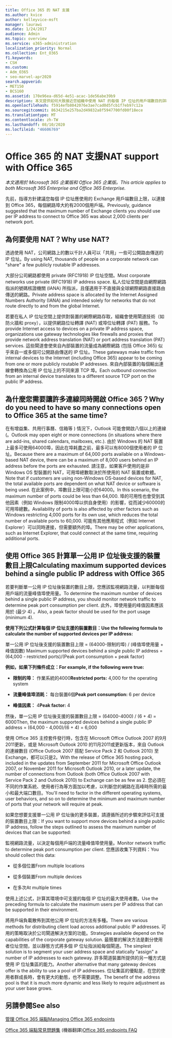 ```yaml
---
title: Office 365 的 NAT 支援
ms.author: kvice
author: kelleyvice-msft
manager: laurawi
ms.date: 1/24/2017
audience: Admin
ms.topic: overview
ms.service: o365-administration
localization_priority: Normal
ms.collection: Ent_O365
f1.keywords:
- CSH
ms.custom:
- Adm_O365
- seo-marvel-apr2020
search.appverid:
- MET150
- BCS160
ms.assetid: 170e96ea-d65d-4e51-acac-1de56abe39b9
description: 本文提供如何大致接近您組織中使用 NAT 的每個 IP 位址的用戶端數目的詳細資料。
ms.openlocfilehash: f5914efb8042076e3ae7cad0d5fcb1f7eb97c12a
ms.sourcegitcommit: 8634215e257ba2d49832a8f5947700fd00f18ece
ms.translationtype: MT
ms.contentlocale: zh-TW
ms.lasthandoff: 08/10/2020
ms.locfileid: "46606769"
---
```

# <a name="nat-support-with-office-365"></a><span data-ttu-id="06b05-103">Office 365 的 NAT 支援</span><span class="sxs-lookup"><span data-stu-id="06b05-103">NAT support with Office 365</span></span>

<span data-ttu-id="06b05-104">*本文適用於 Microsoft 365 企業版和 Office 365 企業版。*</span><span class="sxs-lookup"><span data-stu-id="06b05-104">*This article applies to both Microsoft 365 Enterprise and Office 365 Enterprise.*</span></span>

<span data-ttu-id="06b05-105">先前，指導方針建議您每個 IP 位址應使用的 Exchange 用戶端數目上限，以連接到 Office 365，每個網路埠大約有2000個用戶端。</span><span class="sxs-lookup"><span data-stu-id="06b05-105">Previously, guidance suggested that the maximum number of Exchange clients you should use per IP address to connect to Office 365 was about 2,000 clients per network port.</span></span>
  
## <a name="why-use-nat"></a><span data-ttu-id="06b05-106">為何要使用 NAT？</span><span class="sxs-lookup"><span data-stu-id="06b05-106">Why use NAT?</span></span>

<span data-ttu-id="06b05-107">透過使用 NAT，公司網路上的數以千計人員可以「共用」一些可公開路由傳送的 IP 位址。</span><span class="sxs-lookup"><span data-stu-id="06b05-107">By using NAT, thousands of people on a corporate network can "share" a few publicly routable IP addresses.</span></span>
  
<span data-ttu-id="06b05-108">大部分公司網路都使用 private (RFC1918) IP 位址空間。</span><span class="sxs-lookup"><span data-stu-id="06b05-108">Most corporate networks use private (RFC1918) IP address space.</span></span> <span data-ttu-id="06b05-109">私人位址空間是由網際網路指派的號碼核證機關 (IANA) 所指派，且僅適用于不直接與全球網際網路直接路由傳送的網路。</span><span class="sxs-lookup"><span data-stu-id="06b05-109">Private address space is allocated by the Internet Assigned Numbers Authority (IANA) and intended solely for networks that do not route directly to and from the global Internet.</span></span>
  
<span data-ttu-id="06b05-110">若要在私人 IP 位址空間上提供對裝置的網際網路存取，組織會使用閘道技術（如防火牆和 proxy），以提供網路位址轉譯 (NAT) 或埠位址轉譯 (PAT) 服務。</span><span class="sxs-lookup"><span data-stu-id="06b05-110">To provide Internet access to devices on a private IP address space, organizations use gateway technologies like firewalls and proxies that provide network address translation (NAT) or port address translation (PAT) services.</span></span> <span data-ttu-id="06b05-111">這些閘道會使來自內部裝置的流量成為網際網路 (包括 Office 365) 似乎來自一或多個可公開路由傳送的 IP 位址。</span><span class="sxs-lookup"><span data-stu-id="06b05-111">These gateways make traffic from internal devices to the Internet (including Office 365) appear to be coming from one or more publicly routable IP addresses.</span></span> <span data-ttu-id="06b05-112">來自內部裝置的每個輸出連線會轉換為公用 IP 位址上的不同來源 TCP 埠。</span><span class="sxs-lookup"><span data-stu-id="06b05-112">Each outbound connection from an internal device translates to a different source TCP port on the public IP address.</span></span> 
  
## <a name="why-do-you-need-to-have-so-many-connections-open-to-office-365-at-the-same-time"></a><span data-ttu-id="06b05-113">為什麼您需要讓許多連線同時開啟 Office 365？</span><span class="sxs-lookup"><span data-stu-id="06b05-113">Why do you need to have so many connections open to Office 365 at the same time?</span></span>

<span data-ttu-id="06b05-114">在有增益集、共用行事曆、信箱等 ) 情況下，Outlook 可能會開啟八個以上的連線 (。</span><span class="sxs-lookup"><span data-stu-id="06b05-114">Outlook may open eight or more connections (in situations where there are add-ins, shared calendars, mailboxes, etc.).</span></span> <span data-ttu-id="06b05-115">由於 Windows 的 NAT 裝置上最多可使用64000埠，因此在埠耗盡之前，最多可以有8000個使用者的 IP 位址。</span><span class="sxs-lookup"><span data-stu-id="06b05-115">Because there are a maximum of 64,000 ports available on a Windows-based NAT device, there can be a maximum of 8,000 users behind an IP address before the ports are exhausted.</span></span> <span data-ttu-id="06b05-116">請注意，如果客戶使用的是非 Windows OS 型裝置的 NAT，可用埠總數取決於所使用的 NAT 裝置或軟體。</span><span class="sxs-lookup"><span data-stu-id="06b05-116">Note that if customers are using non-Windows OS-based devices for NAT, the total available ports are dependent on what NAT device or software is being used.</span></span> <span data-ttu-id="06b05-117">在此案例中，埠數目上限可能小於64000。</span><span class="sxs-lookup"><span data-stu-id="06b05-117">In this scenario, the maximum number of ports could be less than 64,000.</span></span> <span data-ttu-id="06b05-118">埠的可用性也會受到其他因素（例如 Windows 限制4000埠以供自身使用）的影響，從而減少60000的可用埠總數。</span><span class="sxs-lookup"><span data-stu-id="06b05-118">Availability of ports is also affected by other factors such as Windows restricting 4,000 ports for its own use, which reduces the total number of available ports to 60,000.</span></span> <span data-ttu-id="06b05-119">可能有其他應用程式（例如 Internet Explorer）可以同時連接，但需要額外的埠。</span><span class="sxs-lookup"><span data-stu-id="06b05-119">There may be other applications, such as Internet Explorer, that could connect at the same time, requiring additional ports.</span></span>
  
## <a name="calculating-maximum-supported-devices-behind-a-single-public-ip-address-with-office-365"></a><span data-ttu-id="06b05-120">使用 Office 365 計算單一公用 IP 位址後支援的裝置數目上限</span><span class="sxs-lookup"><span data-stu-id="06b05-120">Calculating maximum supported devices behind a single public IP address with Office 365</span></span>

<span data-ttu-id="06b05-121">若要判斷單一公用 IP 位址後裝置的數目上限，您應該監視網路流量，以判斷每個用戶端的流量峰值埠使用量。</span><span class="sxs-lookup"><span data-stu-id="06b05-121">To determine the maximum number of devices behind a single public IP address, you should monitor network traffic to determine peak port consumption per client.</span></span> <span data-ttu-id="06b05-122">此外，埠使用量的峰值因素應該用於 (最少 4) 。</span><span class="sxs-lookup"><span data-stu-id="06b05-122">Also, a peak factor should be used for the port usage (minimum 4).</span></span> 
  
 <span data-ttu-id="06b05-123">**使用下列公式計算每個 IP 位址支援的裝置數目：**</span><span class="sxs-lookup"><span data-stu-id="06b05-123">**Use the following formula to calculate the number of supported devices per IP address:**</span></span>
  
<span data-ttu-id="06b05-124">單一公用 IP 位址後支援的裝置數目上限 = (64000-限制的埠) / (峰值埠使用量 + 峰值因數) </span><span class="sxs-lookup"><span data-stu-id="06b05-124">Maximum supported devices behind a single public IP address = (64,000 - restricted ports)/(Peak port consumption + peak factor)</span></span>
  
 <span data-ttu-id="06b05-125">**例如，如果下列條件成立：**</span><span class="sxs-lookup"><span data-stu-id="06b05-125">**For example, if the following were true:**</span></span>
  
- <span data-ttu-id="06b05-126">**限制的埠：** 作業系統的4000</span><span class="sxs-lookup"><span data-stu-id="06b05-126">**Restricted ports:** 4,000 for the operating system</span></span>

- <span data-ttu-id="06b05-127">**流量峰值埠消耗：** 每台裝置6個</span><span class="sxs-lookup"><span data-stu-id="06b05-127">**Peak port consumption:** 6 per device</span></span>

- <span data-ttu-id="06b05-128">**峰值因素：** 4</span><span class="sxs-lookup"><span data-stu-id="06b05-128">**Peak factor:** 4</span></span>

<span data-ttu-id="06b05-129">然後，單一公用 IP 位址後支援的裝置數目上限 = (64000-4000) / (6 + 4) = 6000</span><span class="sxs-lookup"><span data-stu-id="06b05-129">Then, the maximum supported devices behind a single public IP address = (64,000 - 4,000)/(6 + 4) = 6,000</span></span>
  
<span data-ttu-id="06b05-130">使用 Office 365 主控套件發行時，包含在 Microsoft Office Outlook 2007 的9月2011更新，或是 Microsoft Outlook 2010 的11月2011或更新版本，來自 Outlook 的連線數目 (Office Outlook 2007 搭配 Service Pack 2 和 Outlook 2010) 至 Exchange，都可以只是2。</span><span class="sxs-lookup"><span data-stu-id="06b05-130">With the release of Office 365 hosting pack, included in the updates from September 2011 for Microsoft Office Outlook 2007, or November 2011 for Microsoft Outlook 2010, or a later update, the number of connections from Outlook (both Office Outlook 2007 with Service Pack 2 and Outlook 2010) to Exchange can be as few as 2.</span></span> <span data-ttu-id="06b05-131">您必須在不同的作業系統、使用者行為等方面加以考慮，以判斷您的網路在高峰時所需的最小和最大端口數目。</span><span class="sxs-lookup"><span data-stu-id="06b05-131">You'll need to factor in the different operating systems, user behaviors, and so on to determine the minimum and maximum number of ports that your network will require at peak.</span></span>
  
<span data-ttu-id="06b05-132">如果您想要支援單一公用 IP 位址後的更多裝置，請遵循所述的步驟來評估可支援的裝置數目上限：</span><span class="sxs-lookup"><span data-stu-id="06b05-132">If you want to support more devices behind a single public IP address, follow the steps outlined to assess the maximum number of devices that can be supported:</span></span>
  
<span data-ttu-id="06b05-133">監視網路流量，以決定每個用戶端的流量峰值埠使用量。</span><span class="sxs-lookup"><span data-stu-id="06b05-133">Monitor network traffic to determine peak port consumption per client.</span></span> <span data-ttu-id="06b05-134">您應該收集下列資料：</span><span class="sxs-lookup"><span data-stu-id="06b05-134">You should collect this data:</span></span>
  
- <span data-ttu-id="06b05-135">從多個位置</span><span class="sxs-lookup"><span data-stu-id="06b05-135">From multiple locations</span></span>
    
- <span data-ttu-id="06b05-136">從多個裝置</span><span class="sxs-lookup"><span data-stu-id="06b05-136">From multiple devices</span></span>
    
- <span data-ttu-id="06b05-137">在多次</span><span class="sxs-lookup"><span data-stu-id="06b05-137">At multiple times</span></span>
    
<span data-ttu-id="06b05-138">使用上述公式，計算其環境中可支援的每個 IP 位址的最大使用者數。</span><span class="sxs-lookup"><span data-stu-id="06b05-138">Use the preceding formula to calculate the maximum users per IP address that can be supported in their environment.</span></span>
  
<span data-ttu-id="06b05-139">將用戶端負載散佈到其他公用 IP 位址的方法有多種。</span><span class="sxs-lookup"><span data-stu-id="06b05-139">There are various methods for distributing client load across additional public IP addresses.</span></span> <span data-ttu-id="06b05-140">可用的策略取決於公司閘道解決方案的功能。</span><span class="sxs-lookup"><span data-stu-id="06b05-140">Strategies available depend on the capabilities of the corporate gateway solution.</span></span> <span data-ttu-id="06b05-141">最簡單的解決方法是劃分使用者位址空間，並以靜態方式將多個 IP 位址指派給每個閘道。</span><span class="sxs-lookup"><span data-stu-id="06b05-141">The simplest solution is to segment your user address space and statically "assign" a number of IP addresses to each gateway.</span></span> <span data-ttu-id="06b05-142">許多閘道裝置所提供的另一種方式是使用 IP 位址集區的能力。</span><span class="sxs-lookup"><span data-stu-id="06b05-142">Another alternative that many gateway devices offer is the ability to use a pool of IP addresses.</span></span> <span data-ttu-id="06b05-143">位址集區的優點是，在您的使用者群成長時，會有更大的動態，也不需要調整。</span><span class="sxs-lookup"><span data-stu-id="06b05-143">The benefit of the address pool is that it is much more dynamic and less likely to require adjustment as your user base grows.</span></span>
  
## <a name="see-also"></a><span data-ttu-id="06b05-144">另請參閱</span><span class="sxs-lookup"><span data-stu-id="06b05-144">See also</span></span>

[<span data-ttu-id="06b05-145">管理 Office 365 端點</span><span class="sxs-lookup"><span data-stu-id="06b05-145">Managing Office 365 endpoints</span></span>](https://support.office.com/article/99cab9d4-ef59-4207-9f2b-3728eb46bf9a)
  
<span data-ttu-id="06b05-146">[Office 365 端點常見問題集](https://support.office.com/article/d4088321-1c89-4b96-9c99-54c75cae2e6d) (機器翻譯)</span><span class="sxs-lookup"><span data-stu-id="06b05-146">[Office 365 endpoints FAQ](https://support.office.com/article/d4088321-1c89-4b96-9c99-54c75cae2e6d)</span></span>
